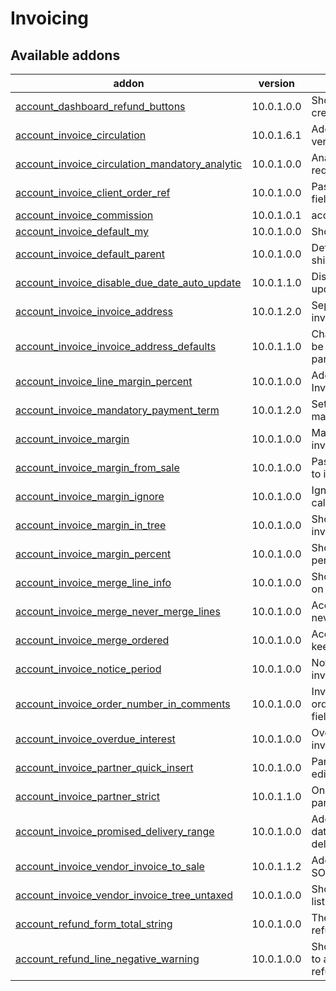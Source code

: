 Invoicing
=========

[//]: # (addons)

Available addons
----------------
addon | version | summary
--- | --- | ---
[account_dashboard_refund_buttons](account_dashboard_refund_buttons/) | 10.0.1.0.0 | Shortcut buttons for refund creation
[account_invoice_circulation](account_invoice_circulation/) | 10.0.1.6.1 | Adds invoice circulation for vendor invoices
[account_invoice_circulation_mandatory_analytic](account_invoice_circulation_mandatory_analytic/) | 10.0.1.0.0 | Analytic account info is required on invoice lines
[account_invoice_client_order_ref](account_invoice_client_order_ref/) | 10.0.1.0.0 | Pass SO core reference field's contents to invoice
[account_invoice_commission](account_invoice_commission/) | 10.0.1.0.1 | account_invoice_commission
[account_invoice_default_my](account_invoice_default_my/) | 10.0.1.0.0 | Show invoices by default
[account_invoice_default_parent](account_invoice_default_parent/) | 10.0.1.0.0 | Default parent for new shipping addresses
[account_invoice_disable_due_date_auto_update](account_invoice_disable_due_date_auto_update/) | 10.0.1.1.0 | Disable due date auto update on invoices
[account_invoice_invoice_address](account_invoice_invoice_address/) | 10.0.1.2.0 | Separates partner and invoice address fields
[account_invoice_invoice_address_defaults](account_invoice_invoice_address_defaults/) | 10.0.1.1.0 | Change invoice defaults to be fetched from invoicing partner
[account_invoice_line_margin_percent](account_invoice_line_margin_percent/) | 10.0.1.0.0 | Adds margins (percent) in Invoice lines
[account_invoice_mandatory_payment_term](account_invoice_mandatory_payment_term/) | 10.0.1.2.0 | Set invoice payment term as mandatory
[account_invoice_margin](account_invoice_margin/) | 10.0.1.0.0 | Margin functionality for invoices
[account_invoice_margin_from_sale](account_invoice_margin_from_sale/) | 10.0.1.0.0 | Pass margin data from sale to invoice
[account_invoice_margin_ignore](account_invoice_margin_ignore/) | 10.0.1.0.0 | Ignore products when calculating invoice margins
[account_invoice_margin_in_tree](account_invoice_margin_in_tree/) | 10.0.1.0.0 | Show the margin field in invoice list
[account_invoice_margin_percent](account_invoice_margin_percent/) | 10.0.1.0.0 | Shows the margin profit percentage in invoices
[account_invoice_merge_line_info](account_invoice_merge_line_info/) | 10.0.1.0.0 | Show order number and date on new invoice's lines
[account_invoice_merge_never_merge_lines](account_invoice_merge_never_merge_lines/) | 10.0.1.0.0 | Account Invoice Merge - never merge lines
[account_invoice_merge_ordered](account_invoice_merge_ordered/) | 10.0.1.0.0 | Account Invoice Merge - keep line order
[account_invoice_notice_period](account_invoice_notice_period/) | 10.0.1.0.0 | Notice period field for invoices and partners
[account_invoice_order_number_in_comments](account_invoice_order_number_in_comments/) | 10.0.1.0.0 | Invoicing a SO stores the order # in invoice's comment field
[account_invoice_overdue_interest](account_invoice_overdue_interest/) | 10.0.1.0.0 | Overdue interest % field for invoices and partners
[account_invoice_partner_quick_insert](account_invoice_partner_quick_insert/) | 10.0.1.0.0 | Partner address fields as editable on invoice
[account_invoice_partner_strict](account_invoice_partner_strict/) | 10.0.1.1.0 | Only allow correct type and parent for invoice addresses
[account_invoice_promised_delivery_range](account_invoice_promised_delivery_range/) | 10.0.1.0.0 | Adds new fields for storing date range of promised delivery
[account_invoice_vendor_invoice_to_sale](account_invoice_vendor_invoice_to_sale/) | 10.0.1.1.2 | Adds a wizard for creating a SO from vendor invoice
[account_invoice_vendor_invoice_tree_untaxed](account_invoice_vendor_invoice_tree_untaxed/) | 10.0.1.0.0 | Show untaxed amount in the list of vendor invoices
[account_refund_form_total_string](account_refund_form_total_string/) | 10.0.1.0.0 | The string better indicates a refund
[account_refund_line_negative_warning](account_refund_line_negative_warning/) | 10.0.1.0.0 | Show a warning when trying to add negative lines to a refund

[//]: # (end addons)

